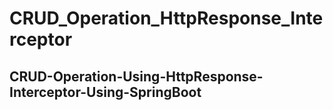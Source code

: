 # CRUD_Operation_HttpResponse_Interceptor
## CRUD-Operation-Using-HttpResponse-Interceptor-Using-SpringBoot

